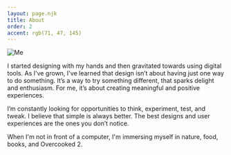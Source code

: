 ```yaml
---
layout: page.njk
title: About
order: 2
accent: rgb(71, 47, 145)
---
```


![Me](../jipdamato_image.jpg)

I started designing with my hands and then gravitated towards using digital tools. As I've grown, I've learned that design isn’t about having just one way to do something. It’s a way to try something different, that sparks delight and enthusiasm. For me, it’s about creating meaningful and positive experiences.

I’m constantly looking for opportunities to think, experiment, test, and tweak. I believe that simple is always better. The best designs and user experiences are the ones you don’t notice.

When I'm not in front of a computer, I'm immersing myself in nature, food, books, and Overcooked 2.